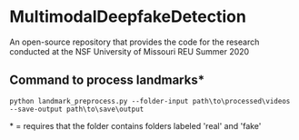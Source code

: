 # MultimodalDeepfakeDetection
An open-source repository that provides the code for the research conducted at the NSF University of Missouri REU Summer 2020

## Command to process landmarks*
```
python landmark_preprocess.py --folder-input path\to\processed\videos --save-output path\to\save\output
```

\* = requires that the folder contains folders labeled 'real' and 'fake'
